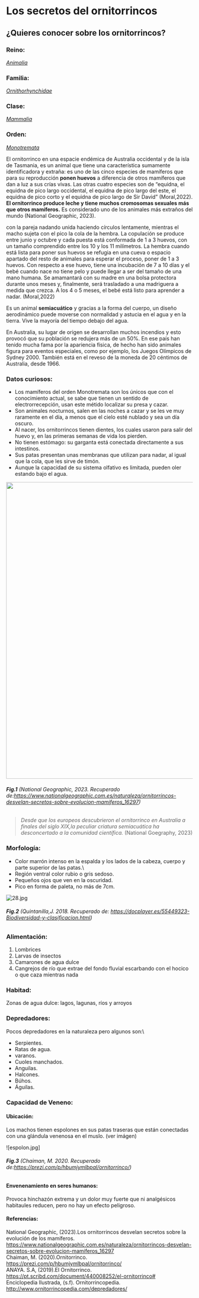 # __Los secretos del ornitorrincos__

## ¿Quieres conocer sobre los ornitorrincos?
### Reino:
[*Animalia*](https://es.wikipedia.org/wiki/Animalia)

### Familia:
[*Ornithorhynchidae*](https://es.wikipedia.org/wiki/Ornithorhynchidae)

### Clase:
[*Mammalia*](https://es.wikipedia.org/wiki/Mammalia)

### Orden:
[*Monotremata*](https://es.wikipedia.org/wiki/Monotremata)

El ornitorrinco en una espacie endémica de Australia occidental y de la isla de Tasmania, es un animal que tiene una característica sumamente identificadora y extraña: es uno de las cinco especies de mamíferos que para su reproducción **ponen huevos** a diferencia de otros mamíferos que dan a luz a sus crías vivas. Las otras cuatro especies son de “equidna, el equidna de pico largo occidental, el equidna de pico largo del este, el equidna de pico corto y el equidna de pico largo de Sir David” (Moral,2022). **El ornitorrinco produce leche y tiene muchos cromosomas sexuales más que otros mamíferos.** Es considerado uno de los animales más extraños del mundo (National Geographic, 2023).

con la pareja nadando unida haciendo círculos lentamente, mientras el macho sujeta con el pico la cola de la hembra. La copulación se produce entre junio y octubre y cada puesta está conformada de 1 a 3 huevos, con un tamaño comprendido entre los 10 y los 11 milímetros. La hembra cuando está lista para poner sus huevos se refugia en una cueva o espacio apartado del resto de animales para esperar el proceso, poner de 1 a 3 huevos. Con respecto a ese huevo, tiene una incubación de 7 a 10 días y el bebé cuando nace no tiene pelo y puede llegar a ser del tamaño de una mano humana. Se amamantará con su madre en una bolsa protectora durante unos meses y, finalmente, será trasladado a una madriguera a medida que crezca. A los 4 o 5 meses, el bebé está listo para aprender a nadar. (Moral,2022)

Es un animal **semiacuático** y gracias a la forma del cuerpo, un diseño aerodinámico puede moverse con normalidad y astucia en el agua y en la tierra. Vive la mayoría del tiempo debajo del agua.

En Australia, su lugar de origen se desarrollan muchos incendios y esto provocó que su población se redujera más de un 50%. En ese país han tenido mucha fama por la apariencia física, de hecho han sido animales figura para eventos especiales, como por ejemplo, los Juegos Olímpicos de Sydney 2000. También está en el reveso de la moneda de 20 céntimos de Australia, desde 1966.

### Datos curiosos:
- Los mamíferos del orden Monotremata son los únicos que con el conocimiento actual, se sabe que tienen un sentido de electrorrecepción, usan este métido localizar su presa y cazar.
- Son animales nocturnos, salen en las noches a cazar y se les ve muy raramente en el día, a menos que el cielo esté nublado y sea un día oscuro.
- Al nacer, los ornitorrincos tienen dientes, los cuales usaron para salir del huevo y, en las primeras semanas de vida los pierden.
- No tienen estómago: su garganta está conectada directamente a sus intestinos.
- Sus patas presentan unas membranas que utilizan para nadar, al igual que la cola, que les sirve de timón.
- Aunque la capacidad de su sistema olfativo es limitada, pueden oler estando bajo el agua.


<img src="https://www.nationalgeographic.com.es/medio/2021/02/02/el-ornitorrinco-es-una-de-las-criaturas-mas-raras-del-mundo-aunque-es-un-mamifero-pone-huevos-y-amamanta-a-sus-crias-pero-no-tienen-mamas_63ec063d_1280x917.jpg" width="800">

###### **Fig.1** (National Geographic, 2023. Recuperado de:https://www.nationalgeographic.com.es/naturaleza/ornitorrincos-desvelan-secretos-sobre-evolucion-mamiferos_16297)

>_Desde que los europeos descubrieron el ornitorrinco en Australia a finales del siglo XIX,la peculiar criatura semiacuática ha desconcertado a la comunidad científica._
> (National Goegraphy, 2023)

### Morfología:
- Color marrón intenso en la espalda y los lados de la cabeza, cuerpo y parte superior de las patas.\
- Región ventral color rubio o gris sedoso.
- Pequeños ojos que ven en la oscuridad.
- Pico en forma de paleta, no más de 7cm.


![28.jpg](https://docplayer.es/docs-images/66/55449323/images/28-3.jpg)

###### **Fig.2** (Quintanilla,J. 2018. Recuperado de: https://docplayer.es/55449323-Biodiversidad-y-clasificacion.html)

### Alimentación:
1. Lombrices 
2. Larvas de insectos 
3. Camarones de agua dulce
4. Cangrejos de río que extrae del fondo fluvial escarbando con el hocico o que caza mientras nada

### Habitad:
Zonas de agua dulce: lagos, lagunas, ríos y arroyos

### Depredadores:
Pocos depredadores en la naturaleza pero algunos son:\

- Serpientes.
- Ratas de agua.
- varanos.
- Cuoles manchados.
- Anguilas.
- Halcones.
- Búhos.
- Águilas.

### Capacidad de Veneno:
#### Ubicación:
Los machos tienen espolones en sus patas traseras que están conectadas con una glándula venenosa en el muslo. (ver imágen) 

![espolon.jpg] 
###### **Fig.3** (Chaiman, M. 2020. Recuperado de:https://prezi.com/p/hbumjymlbpal/ornitorrinco/)

#### Envenenamiento en seres humanos:
Provoca hinchazón extrema y un dolor muy fuerte que ni analgésicos habitaules reducen, pero no hay un efecto peligroso.




#### Referencias:
National Geographic, (2023).Los ornitorrincos desvelan secretos sobre la evolución de los mamíferos. https://www.nationalgeographic.com.es/naturaleza/ornitorrincos-desvelan-secretos-sobre-evolucion-mamiferos_16297 \
Chaiman, M. (2020).Ornitorrinco. https://prezi.com/p/hbumjymlbpal/ornitorrinco/ \
ANAYA. S.A, (2019).El Ornitorrinco. https://pt.scribd.com/document/440008252/el-ornitorrinco# \
Enciclopedia Ilustrada, (s.f). Ornitorrincopedia. http://www.ornitorrincopedia.com/depredadores/ 
